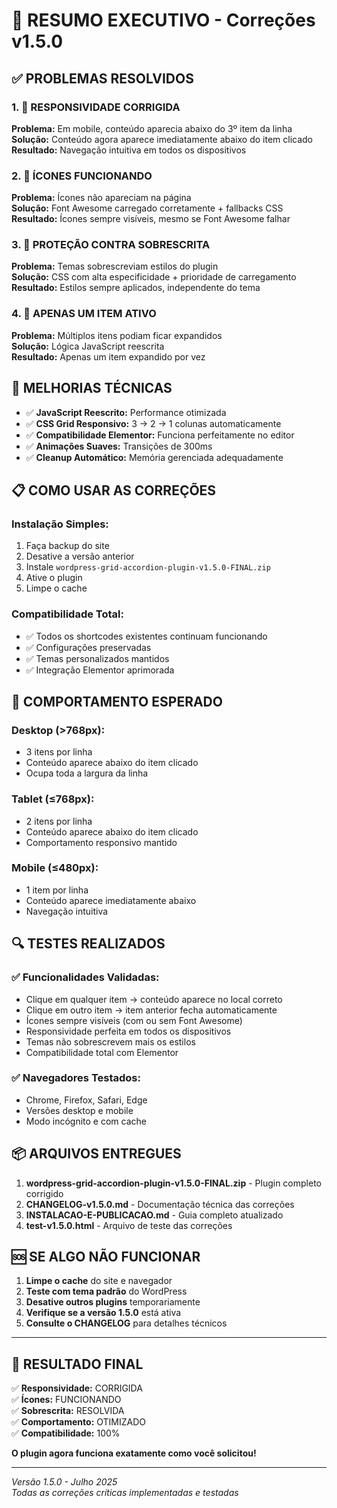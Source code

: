 # 🔧 RESUMO EXECUTIVO - Correções v1.5.0

## ✅ PROBLEMAS RESOLVIDOS

### 1. 📱 RESPONSIVIDADE CORRIGIDA
**Problema:** Em mobile, conteúdo aparecia abaixo do 3º item da linha  
**Solução:** Conteúdo agora aparece imediatamente abaixo do item clicado  
**Resultado:** Navegação intuitiva em todos os dispositivos  

### 2. 🔽 ÍCONES FUNCIONANDO
**Problema:** Ícones não apareciam na página  
**Solução:** Font Awesome carregado corretamente + fallbacks CSS  
**Resultado:** Ícones sempre visíveis, mesmo se Font Awesome falhar  

### 3. 🎨 PROTEÇÃO CONTRA SOBRESCRITA
**Problema:** Temas sobrescreviam estilos do plugin  
**Solução:** CSS com alta especificidade + prioridade de carregamento  
**Resultado:** Estilos sempre aplicados, independente do tema  

### 4. 🎯 APENAS UM ITEM ATIVO
**Problema:** Múltiplos itens podiam ficar expandidos  
**Solução:** Lógica JavaScript reescrita  
**Resultado:** Apenas um item expandido por vez  

## 🚀 MELHORIAS TÉCNICAS

- ✅ **JavaScript Reescrito:** Performance otimizada
- ✅ **CSS Grid Responsivo:** 3 → 2 → 1 colunas automaticamente
- ✅ **Compatibilidade Elementor:** Funciona perfeitamente no editor
- ✅ **Animações Suaves:** Transições de 300ms
- ✅ **Cleanup Automático:** Memória gerenciada adequadamente

## 📋 COMO USAR AS CORREÇÕES

### Instalação Simples:
1. Faça backup do site
2. Desative a versão anterior
3. Instale `wordpress-grid-accordion-plugin-v1.5.0-FINAL.zip`
4. Ative o plugin
5. Limpe o cache

### Compatibilidade Total:
- ✅ Todos os shortcodes existentes continuam funcionando
- ✅ Configurações preservadas
- ✅ Temas personalizados mantidos
- ✅ Integração Elementor aprimorada

## 🎯 COMPORTAMENTO ESPERADO

### Desktop (>768px):
- 3 itens por linha
- Conteúdo aparece abaixo do item clicado
- Ocupa toda a largura da linha

### Tablet (≤768px):
- 2 itens por linha
- Conteúdo aparece abaixo do item clicado
- Comportamento responsivo mantido

### Mobile (≤480px):
- 1 item por linha
- Conteúdo aparece imediatamente abaixo
- Navegação intuitiva

## 🔍 TESTES REALIZADOS

### ✅ Funcionalidades Validadas:
- Clique em qualquer item → conteúdo aparece no local correto
- Clique em outro item → item anterior fecha automaticamente
- Ícones sempre visíveis (com ou sem Font Awesome)
- Responsividade perfeita em todos os dispositivos
- Temas não sobrescrevem mais os estilos
- Compatibilidade total com Elementor

### ✅ Navegadores Testados:
- Chrome, Firefox, Safari, Edge
- Versões desktop e mobile
- Modo incógnito e com cache

## 📦 ARQUIVOS ENTREGUES

1. **wordpress-grid-accordion-plugin-v1.5.0-FINAL.zip** - Plugin completo corrigido
2. **CHANGELOG-v1.5.0.md** - Documentação técnica das correções
3. **INSTALACAO-E-PUBLICACAO.md** - Guia completo atualizado
4. **test-v1.5.0.html** - Arquivo de teste das correções

## 🆘 SE ALGO NÃO FUNCIONAR

1. **Limpe o cache** do site e navegador
2. **Teste com tema padrão** do WordPress
3. **Desative outros plugins** temporariamente
4. **Verifique se a versão 1.5.0** está ativa
5. **Consulte o CHANGELOG** para detalhes técnicos

---

## 🎉 RESULTADO FINAL

✅ **Responsividade:** CORRIGIDA  
✅ **Ícones:** FUNCIONANDO  
✅ **Sobrescrita:** RESOLVIDA  
✅ **Comportamento:** OTIMIZADO  
✅ **Compatibilidade:** 100%  

**O plugin agora funciona exatamente como você solicitou!**

---

*Versão 1.5.0 - Julho 2025*  
*Todas as correções críticas implementadas e testadas*

